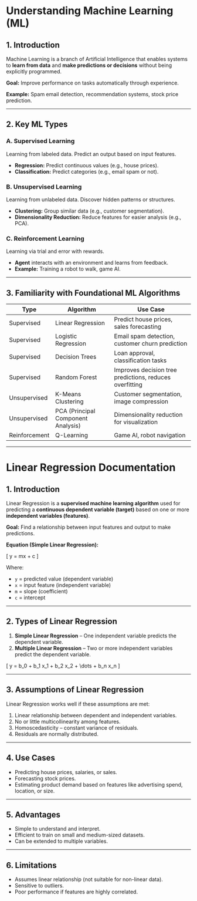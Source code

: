 # Understanding Machine Learning (ML)

## 1. Introduction

Machine Learning is a branch of Artificial Intelligence that enables systems to **learn from data** and **make predictions or decisions** without being explicitly programmed.  

**Goal:** Improve performance on tasks automatically through experience.  

**Example:** Spam email detection, recommendation systems, stock price prediction.  

---

## 2. Key ML Types

### A. Supervised Learning
Learning from labeled data. Predict an output based on input features.  

- **Regression:** Predict continuous values (e.g., house prices).  
- **Classification:** Predict categories (e.g., email spam or not).  

### B. Unsupervised Learning
Learning from unlabeled data. Discover hidden patterns or structures.  

- **Clustering:** Group similar data (e.g., customer segmentation).  
- **Dimensionality Reduction:** Reduce features for easier analysis (e.g., PCA).  

### C. Reinforcement Learning
Learning via trial and error with rewards.  

- **Agent** interacts with an environment and learns from feedback.  
- **Example:** Training a robot to walk, game AI.  

---

## 3. Familiarity with Foundational ML Algorithms

| Type          | Algorithm                          | Use Case                                                |
| ------------- | ---------------------------------- | ------------------------------------------------------- |
| Supervised    | Linear Regression                  | Predict house prices, sales forecasting                 |
| Supervised    | Logistic Regression                | Email spam detection, customer churn prediction         |
| Supervised    | Decision Trees                     | Loan approval, classification tasks                     |
| Supervised    | Random Forest                      | Improves decision tree predictions, reduces overfitting |
| Unsupervised  | K-Means Clustering                 | Customer segmentation, image compression                |
| Unsupervised  | PCA (Principal Component Analysis) | Dimensionality reduction for visualization              |
| Reinforcement | Q-Learning                         | Game AI, robot navigation                               |

---

# Linear Regression Documentation

## 1. Introduction

Linear Regression is a **supervised machine learning algorithm** used for predicting a **continuous dependent variable (target)** based on one or more **independent variables (features)**.  

**Goal:** Find a relationship between input features and output to make predictions.  

**Equation (Simple Linear Regression):**  

\[
y = mx + c
\]  

Where:  
- `y` = predicted value (dependent variable)  
- `x` = input feature (independent variable)  
- `m` = slope (coefficient)  
- `c` = intercept  

---

## 2. Types of Linear Regression

1. **Simple Linear Regression** – One independent variable predicts the dependent variable.  
2. **Multiple Linear Regression** – Two or more independent variables predict the dependent variable.  

\[
y = b_0 + b_1 x_1 + b_2 x_2 + \dots + b_n x_n
\]  

---

## 3. Assumptions of Linear Regression

Linear Regression works well if these assumptions are met:  

1. Linear relationship between dependent and independent variables.  
2. No or little multicollinearity among features.  
3. Homoscedasticity – constant variance of residuals.  
4. Residuals are normally distributed.  

---

## 4. Use Cases

- Predicting house prices, salaries, or sales.  
- Forecasting stock prices.  
- Estimating product demand based on features like advertising spend, location, or size.  

---

## 5. Advantages

- Simple to understand and interpret.  
- Efficient to train on small and medium-sized datasets.  
- Can be extended to multiple variables.  

---

## 6. Limitations

- Assumes linear relationship (not suitable for non-linear data).  
- Sensitive to outliers.  
- Poor performance if features are highly correlated.  
